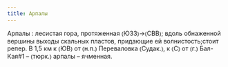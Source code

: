 ```yaml
---
title: Арпалы
---
```


Арпалы
: лесистая гора, протяженная ⦅ЮЗЗ⦆→⦅СВВ⦆; вдоль обнаженной вершины выходы скальных пластов, придающие ей волнистость;стоит репер. В 1,5 км к ⦅ЮВ⦆ от ⦅н.п.⦆ Переваловка ⦅Судак.⦆, к ⦅С⦆ от ⦅г.⦆ Бал-Кая#1 – ⦅тюрк.⦆ арпалы – ячменная.
